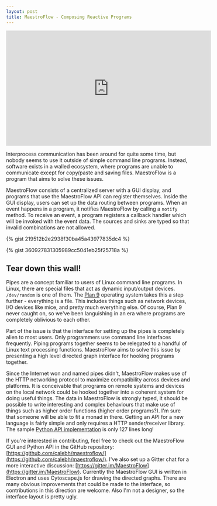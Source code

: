 ```yaml
---
layout: post
title: MaestroFlow - Composing Reactive Programs
---
```


<iframe width="560" height="315" src="https://www.youtube.com/embed/lNhYYKiid9E" frameborder="0" allow="autoplay; encrypted-media" allowfullscreen></iframe>

Interprocess communication has been around for quite some time, but nobody seems to use it outside of simple command line programs. Instead, software exists in a walled ecosystem, where programs are unable to communicate except for copy/paste and saving files. MaestroFlow is a program that aims to solve these issues.

MaestroFlow consists of a centralized server with a GUI display, and programs that use the MaestroFlow API can register themselves. Inside the GUI display, users can set up the data routing between programs. When an event happens in a program, it notifies MaestroFlow by calling a ``notify`` method. To receive an event, a program registers a callback handler which will be invoked with the event data. The sources and sinks are typed so that invalid combinations are not allowed.

{% gist 219512b2e2938f30ba45a43977835dc4 %}

{% gist 360927831305989cc5041eb25f25718a %}

## Tear down this wall!

Pipes are a concept familiar to users of Linux command line programs. In Linux, there are special files that act as dynamic input/output devices. ``/dev/random`` is one of them. The [Plan 9](https://en.wikipedia.org/wiki/Plan_9_from_Bell_Labs) operating system takes this a step further - everything is a file. This includes things such as network devices, I/O devices like mice, and pretty much everything else. Of course, Plan 9 never caught on, so we've been languishing in an era where programs are completely oblivious to each other.

Part of the issue is that the interface for setting up the pipes is completely alien to most users. Only programmers use command line interfaces frequently. Piping programs together seems to be relegated to a handful of Linux text processing functions. MaestroFlow aims to solve this issue by presenting a high level directed graph interface for hooking programs together.

Since the Internet won and named pipes didn't, MaestroFlow makes use of the HTTP networking protocol to maximize compatibility across devices and platforms. It is conceivable that programs on remote systems and devices on the local network could be hooked together into a coherent system for doing useful things. The data in MaestroFlow is strongly typed, it should be possible to write interesting and complex behaviours that make use of things such as higher order functions (higher order programs?). I'm sure that someone will be able to fit a monad in there. Getting an API for a new language is fairly simple and only requires a HTTP sender/receiver library. The sample [Python API implementation](https://github.com/calebh/maestroflow/blob/master/maestroflow/python/maestroflow.py) is only 127 lines long!

If you're interested in contributing, feel free to check out the MaestroFlow GUI and Python API in the GitHub repository: [https://github.com/calebh/maestroflow/](https://github.com/calebh/maestroflow/). I've also set up a Gitter chat for a more interactive discussion: [https://gitter.im/MaestroFlow](https://gitter.im/MaestroFlow). Currently the MaestroFlow GUI is written in Electron and uses Cytoscape.js for drawing the directed graphs. There are many obvious improvements that could be made to the interface, so contributions in this direction are welcome. Also I'm not a designer, so the interface layout is pretty ugly.
